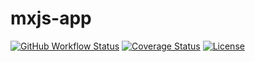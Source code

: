 # mxjs-app

[![GitHub Workflow Status](https://img.shields.io/github/actions/workflow/status/miaoxing/mxjs-app/build.yml?style=flat-square)](https://github.com/miaoxing/mxjs-app/actions)
[![Coverage Status](https://img.shields.io/coveralls/miaoxing/mxjs-app.svg?style=flat-square)](https://coveralls.io/r/miaoxing/mxjs-app)
[![License](http://img.shields.io/badge/license-MIT-brightgreen.svg?style=flat-square)](http://www.opensource.org/licenses/MIT)
